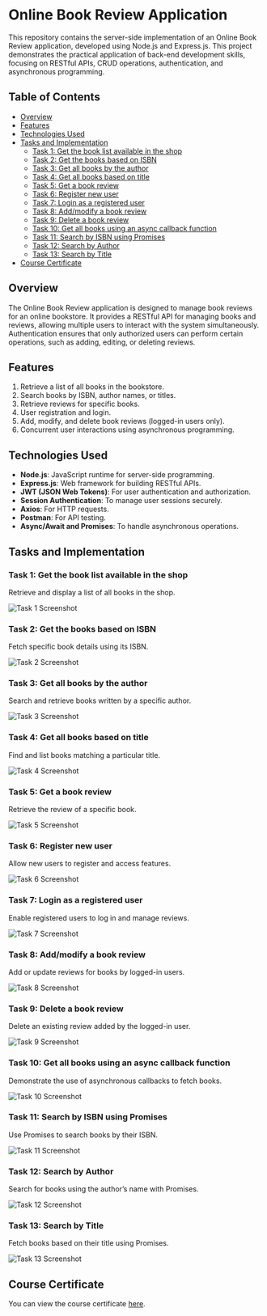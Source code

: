 # Online Book Review Application

This repository contains the server-side implementation of an Online Book Review application, developed using Node.js and Express.js. This project demonstrates the practical application of back-end development skills, focusing on RESTful APIs, CRUD operations, authentication, and asynchronous programming.

## Table of Contents
- [Overview](#overview)
- [Features](#features)
- [Technologies Used](#technologies-used)
- [Tasks and Implementation](#tasks-and-implementation)
  - [Task 1: Get the book list available in the shop](#task-1-get-the-book-list-available-in-the-shop)
  - [Task 2: Get the books based on ISBN](#task-2-get-the-books-based-on-isbn)
  - [Task 3: Get all books by the author](#task-3-get-all-books-by-the-author)
  - [Task 4: Get all books based on title](#task-4-get-all-books-based-on-title)
  - [Task 5: Get a book review](#task-5-get-a-book-review)
  - [Task 6: Register new user](#task-6-register-new-user)
  - [Task 7: Login as a registered user](#task-7-login-as-a-registered-user)
  - [Task 8: Add/modify a book review](#task-8-addmodify-a-book-review)
  - [Task 9: Delete a book review](#task-9-delete-a-book-review)
  - [Task 10: Get all books using an async callback function](#task-10-get-all-books-using-an-async-callback-function)
  - [Task 11: Search by ISBN using Promises](#task-11-search-by-isbn-using-promises)
  - [Task 12: Search by Author](#task-12-search-by-author)
  - [Task 13: Search by Title](#task-13-search-by-title)
- [Course Certificate](#course-certificate)

## Overview
The Online Book Review application is designed to manage book reviews for an online bookstore. It provides a RESTful API for managing books and reviews, allowing multiple users to interact with the system simultaneously. Authentication ensures that only authorized users can perform certain operations, such as adding, editing, or deleting reviews.

## Features
1. Retrieve a list of all books in the bookstore.
2. Search books by ISBN, author names, or titles.
3. Retrieve reviews for specific books.
4. User registration and login.
5. Add, modify, and delete book reviews (logged-in users only).
6. Concurrent user interactions using asynchronous programming.

## Technologies Used
- **Node.js**: JavaScript runtime for server-side programming.
- **Express.js**: Web framework for building RESTful APIs.
- **JWT (JSON Web Tokens)**: For user authentication and authorization.
- **Session Authentication**: To manage user sessions securely.
- **Axios**: For HTTP requests.
- **Postman**: For API testing.
- **Async/Await and Promises**: To handle asynchronous operations.

## Tasks and Implementation

### Task 1: Get the book list available in the shop
Retrieve and display a list of all books in the shop.

![Task 1 Screenshot](images/1-getallbooks.png)

### Task 2: Get the books based on ISBN
Fetch specific book details using its ISBN.

![Task 2 Screenshot](images/2-getdetailsISBN.png)

### Task 3: Get all books by the author
Search and retrieve books written by a specific author.

![Task 3 Screenshot](images/3-getbooksbyauthor.png)

### Task 4: Get all books based on title
Find and list books matching a particular title.

![Task 4 Screenshot](images/4-getbooksbytitle.png)

### Task 5: Get a book review
Retrieve the review of a specific book.

![Task 5 Screenshot](images/5-getbookreview.png)

### Task 6: Register new user
Allow new users to register and access features.

![Task 6 Screenshot](images/6-register.png)

### Task 7: Login as a registered user
Enable registered users to log in and manage reviews.

![Task 7 Screenshot](images/7-login.png)

### Task 8: Add/modify a book review
Add or update reviews for books by logged-in users.

![Task 8 Screenshot](images/8-reviewadded.png)

### Task 9: Delete a book review
Delete an existing review added by the logged-in user.

![Task 9 Screenshot](images/9-deletereview.png)

### Task 10: Get all books using an async callback function
Demonstrate the use of asynchronous callbacks to fetch books.

![Task 10 Screenshot](images/task10.png)

### Task 11: Search by ISBN using Promises
Use Promises to search books by their ISBN.

![Task 11 Screenshot](images/task11.png)

### Task 12: Search by Author
Search for books using the author’s name with Promises.

![Task 12 Screenshot](images/task12.png)

### Task 13: Search by Title
Fetch books based on their title using Promises.

![Task 13 Screenshot](images/task13.png)

## Course Certificate
You can view the course certificate [here](https://github.com/KunalSachdev2005/expressBookReviews/blob/main/Developing_Back-end_Apps_with_Node_JS_%26_Express_Certificate.pdf).

